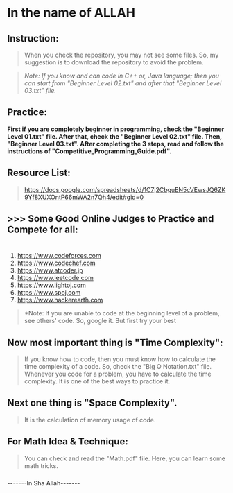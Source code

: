 # **In the name of ALLAH**

## Instruction:
> When you check the repository, you may not see some files. So, my suggestion is to download the repository to avoid the problem.

> *Note: If you know and can code in C++ or, Java language; then you can start from "Beginner Level 02.txt" and after that "Beginner Level 03.txt" file.*

## Practice:
**First if you are completely beginner in programming, check the "Beginner Level 01.txt" file.
After that, check the "Beginner Level 02.txt" file. Then, "Beginner Level 03.txt". After completing the 3 steps, read and follow the instructions of "Competitive_Programming_Guide.pdf".**

## Resource List: 
> https://docs.google.com/spreadsheets/d/1C7j2CbguEN5cVEwsJQ6ZK9Yf8XUXOntP66mWA2n7Qh4/edit#gid=0

## >>> Some Good Online Judges to Practice and Compete for all:
#
 1. https://www.codeforces.com
 2. https://www.codechef.com
 3. https://www.atcoder.jp
 4. https://www.leetcode.com
 5. https://www.lightoj.com
 6. https://www.spoj.com
 7. https://www.hackerearth.com

> *Note: If you are unable to code at the beginning level of a problem, see others' code. So, google it. But first try your best
##
## Now most important thing is "Time Complexity":
> If you know how to code, then you must know how to calculate the time complexity of a code. So, check the "Big O Notation.txt" file. Whenever you code for a problem, you have to calculate the time complexity. It is one of the best ways to practice it.

## Next one thing is "Space Complexity".
> It is the calculation of memory usage of code.

## For Math Idea & Technique: 
> You can check and read the "Math.pdf" file. Here, you can learn some math tricks. 
###
###
-------In Sha Allah-------
